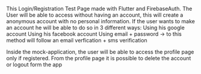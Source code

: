 This Login/Registration Test Page made with Flutter and FirebaseAuth.
The User will be able to access without having an account, this will create a anonymous account with no personal information. 
If the user wants to make an account he will be able to do so in 3 different ways: 
  Using his google account
  Using his facebook account
  Using email + password  -> to this method will follow an email verfication + sms verification
  
Inside the mock-application, the user will be able to access the profile page only if registered. From the profile page it is possible to delete the account or logout form the app
